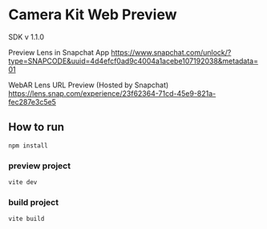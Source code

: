 # Camera Kit Web Preview

SDK v 1.1.0

Preview Lens in Snapchat App
https://www.snapchat.com/unlock/?type=SNAPCODE&uuid=4d4efcf0ad9c4004a1acebe107192038&metadata=01

WebAR Lens URL Preview (Hosted by Snapchat)
https://lens.snap.com/experience/23f62364-71cd-45e9-821a-fec287e3c5e5



## How to run

```npm install ```

### preview project

```vite dev```

### build project

```vite build```
